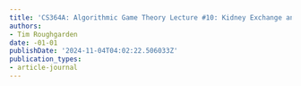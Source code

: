 ```yaml
---
title: 'CS364A: Algorithmic Game Theory Lecture #10: Kidney Exchange and Stable Matching'
authors:
- Tim Roughgarden
date: -01-01
publishDate: '2024-11-04T04:02:22.506033Z'
publication_types:
- article-journal
---
```

